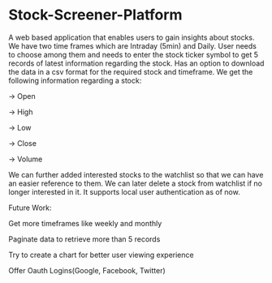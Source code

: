 # Stock-Screener-Platform
A web based application that enables users to gain insights about stocks. We have two time frames which are Intraday (5min) and Daily. User needs to choose among them and needs to enter the stock ticker symbol to get 5 records of latest information regarding the stock. Has an option to download the data in a csv format for the required stock and timeframe.
We get the following information regarding a stock:

-> Open

-> High

-> Low

-> Close

-> Volume

We can further added interested stocks to the watchlist so that we can have an easier reference to them. We can later delete a stock from watchlist if no longer interested in it. It supports local user authentication as of now.



Future Work:

Get more timeframes like weekly and monthly

Paginate data to retrieve more than 5 records

Try to create a chart for better user viewing experience

Offer Oauth Logins(Google, Facebook, Twitter)
